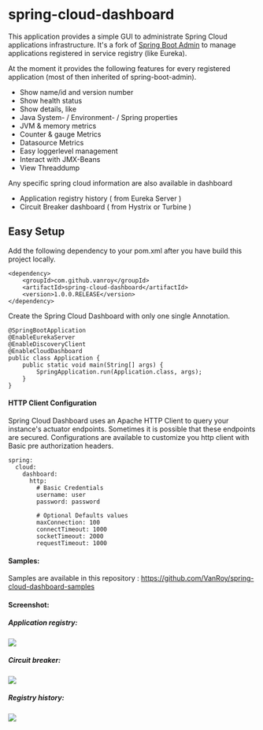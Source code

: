 spring-cloud-dashboard
================================

This application provides a simple GUI to administrate Spring Cloud applications infrastructure.
It's a fork of [Spring Boot Admin](https://github.com/codecentric/spring-boot-admin) to manage applications registered in service registry (like Eureka).

At the moment it provides the following features for every registered application (most of then inherited of spring-boot-admin).

* Show name/id and version number
* Show health status
* Show details, like
 * Java System- / Environment- / Spring properties
 * JVM & memory metrics
 * Counter & gauge Metrics
 * Datasource Metrics
* Easy loggerlevel management
* Interact with JMX-Beans
* View Threaddump

Any specific spring cloud information are also available in dashboard

* Application registry history ( from Eureka Server )
* Circuit Breaker dashboard ( from Hystrix or Turbine )

## Easy Setup
Add the following dependency to your pom.xml after you have build this project locally.

```
<dependency>
	<groupId>com.github.vanroy</groupId>
	<artifactId>spring-cloud-dashboard</artifactId>
	<version>1.0.0.RELEASE</version>
</dependency>
```

Create the Spring Cloud Dashboard with only one single Annotation.
```
@SpringBootApplication
@EnableEurekaServer
@EnableDiscoveryClient
@EnableCloudDashboard
public class Application {
	public static void main(String[] args) {
		SpringApplication.run(Application.class, args);
	}
}
```

#### HTTP Client Configuration

Spring Cloud Dashboard uses an Apache HTTP Client to query your instance's actuator endpoints. Sometimes it is possible that these endpoints are secured. Configurations are available to customize you http client with Basic pre authorization headers.

```
spring:
  cloud:
    dashboard:
      http:
        # Basic Credentials
        username: user
        password: password
        
        # Optional Defaults values
        maxConnection: 100 
		connectTimeout: 1000
		socketTimeout: 2000 
		requestTimeout: 1000
```

#### Samples:

Samples are available in this repository : https://github.com/VanRoy/spring-cloud-dashboard-samples

#### Screenshot:

##### Application registry:
[](url "title") 
<img src="https://raw.githubusercontent.com/vanroy/spring-cloud-dashboard/master/screenshot.png">

##### Circuit breaker:
[](url "title")
<img src="https://raw.githubusercontent.com/vanroy/spring-cloud-dashboard/master/screenshot-circuit-breaker.png">

##### Registry history:
[](url "title")
<img src="https://raw.githubusercontent.com/vanroy/spring-cloud-dashboard/master/screenshot-history.png">
